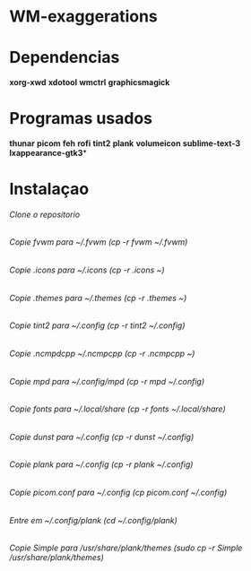 # WM-exaggerations

# Dependencias

**xorg-xwd**
**xdotool**
**wmctrl**
**graphicsmagick**

# Programas usados

**thunar**
**picom**
**feh**
**rofi**
**tint2**
**plank**
**volumeicon**
**sublime-text-3**
**lxappearance-gtk3***

# Instalaçao

###### Clone o repositorio
###### Copie fvwm para ~/.fvwm (cp -r fvwm ~/.fvwm)
###### Copie .icons para ~/.icons (cp -r .icons ~)
###### Copie .themes para ~/.themes (cp -r .themes ~)
###### Copie tint2 para ~/.config (cp -r tint2 ~/.config)
###### Copie .ncmpdcpp ~/.ncmpcpp (cp -r .ncmpcpp ~)
###### Copie mpd para ~/.config/mpd (cp -r mpd ~/.config)
###### Copie fonts para ~/.local/share (cp -r fonts ~/.local/share)
###### Copie dunst para ~/.config (cp -r dunst ~/.config)
###### Copie plank para ~/.config (cp -r plank ~/.config)
###### Copie picom.conf para ~/.config (cp picom.conf ~/.config)
###### Entre em ~/.config/plank (cd  ~/.config/plank)
###### Copie Simple para /usr/share/plank/themes (sudo cp -r Simple /usr/share/plank/themes)